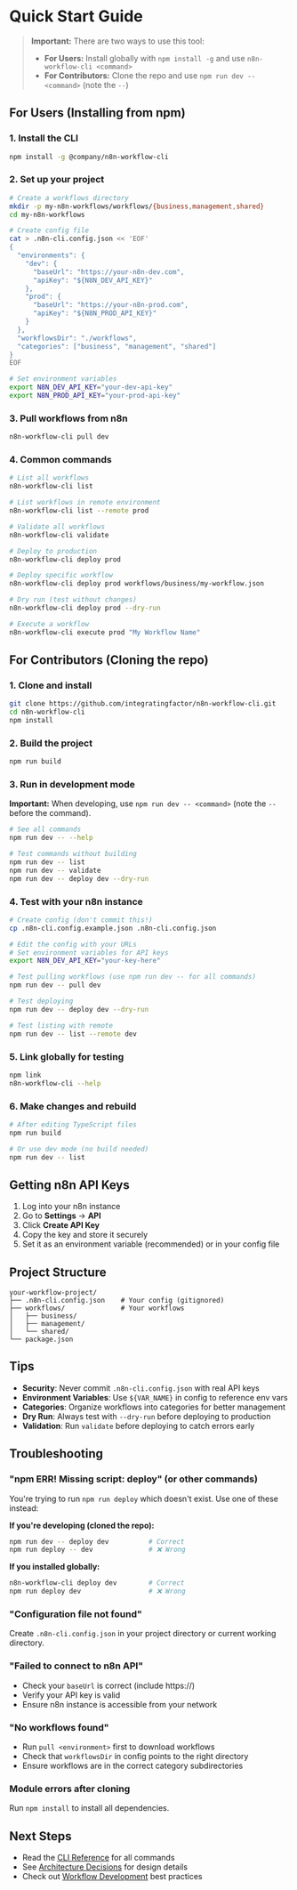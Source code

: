 # Quick Start Guide

> **Important:** There are two ways to use this tool:
> - **For Users:** Install globally with `npm install -g` and use `n8n-workflow-cli <command>`
> - **For Contributors:** Clone the repo and use `npm run dev -- <command>` (note the `--`)

## For Users (Installing from npm)

### 1. Install the CLI
```bash
npm install -g @company/n8n-workflow-cli
```

### 2. Set up your project
```bash
# Create a workflows directory
mkdir -p my-n8n-workflows/workflows/{business,management,shared}
cd my-n8n-workflows

# Create config file
cat > .n8n-cli.config.json << 'EOF'
{
  "environments": {
    "dev": {
      "baseUrl": "https://your-n8n-dev.com",
      "apiKey": "${N8N_DEV_API_KEY}"
    },
    "prod": {
      "baseUrl": "https://your-n8n-prod.com",
      "apiKey": "${N8N_PROD_API_KEY}"
    }
  },
  "workflowsDir": "./workflows",
  "categories": ["business", "management", "shared"]
}
EOF

# Set environment variables
export N8N_DEV_API_KEY="your-dev-api-key"
export N8N_PROD_API_KEY="your-prod-api-key"
```

### 3. Pull workflows from n8n
```bash
n8n-workflow-cli pull dev
```

### 4. Common commands
```bash
# List all workflows
n8n-workflow-cli list

# List workflows in remote environment
n8n-workflow-cli list --remote prod

# Validate all workflows
n8n-workflow-cli validate

# Deploy to production
n8n-workflow-cli deploy prod

# Deploy specific workflow
n8n-workflow-cli deploy prod workflows/business/my-workflow.json

# Dry run (test without changes)
n8n-workflow-cli deploy prod --dry-run

# Execute a workflow
n8n-workflow-cli execute prod "My Workflow Name"
```

## For Contributors (Cloning the repo)

### 1. Clone and install
```bash
git clone https://github.com/integratingfactor/n8n-workflow-cli.git
cd n8n-workflow-cli
npm install
```

### 2. Build the project
```bash
npm run build
```

### 3. Run in development mode

**Important:** When developing, use `npm run dev -- <command>` (note the `--` before the command).

```bash
# See all commands
npm run dev -- --help

# Test commands without building
npm run dev -- list
npm run dev -- validate
npm run dev -- deploy dev --dry-run
```

### 4. Test with your n8n instance
```bash
# Create config (don't commit this!)
cp .n8n-cli.config.example.json .n8n-cli.config.json

# Edit the config with your URLs
# Set environment variables for API keys
export N8N_DEV_API_KEY="your-key-here"

# Test pulling workflows (use npm run dev -- for all commands)
npm run dev -- pull dev

# Test deploying
npm run dev -- deploy dev --dry-run

# Test listing with remote
npm run dev -- list --remote dev
```

### 5. Link globally for testing
```bash
npm link
n8n-workflow-cli --help
```

### 6. Make changes and rebuild
```bash
# After editing TypeScript files
npm run build

# Or use dev mode (no build needed)
npm run dev -- list
```

## Getting n8n API Keys

1. Log into your n8n instance
2. Go to **Settings** → **API**
3. Click **Create API Key**
4. Copy the key and store it securely
5. Set it as an environment variable (recommended) or in your config file

## Project Structure

```
your-workflow-project/
├── .n8n-cli.config.json    # Your config (gitignored)
├── workflows/              # Your workflows
│   ├── business/
│   ├── management/
│   └── shared/
└── package.json
```

## Tips

- **Security**: Never commit `.n8n-cli.config.json` with real API keys
- **Environment Variables**: Use `${VAR_NAME}` in config to reference env vars
- **Categories**: Organize workflows into categories for better management
- **Dry Run**: Always test with `--dry-run` before deploying to production
- **Validation**: Run `validate` before deploying to catch errors early

## Troubleshooting

### "npm ERR! Missing script: deploy" (or other commands)
You're trying to run `npm run deploy` which doesn't exist. Use one of these instead:

**If you're developing (cloned the repo):**
```bash
npm run dev -- deploy dev          # Correct
npm run deploy -- dev              # ❌ Wrong
```

**If you installed globally:**
```bash
n8n-workflow-cli deploy dev        # Correct
npm run deploy dev                 # ❌ Wrong
```

### "Configuration file not found"
Create `.n8n-cli.config.json` in your project directory or current working directory.

### "Failed to connect to n8n API"
- Check your `baseUrl` is correct (include https://)
- Verify your API key is valid
- Ensure n8n instance is accessible from your network

### "No workflows found"
- Run `pull <environment>` first to download workflows
- Check that `workflowsDir` in config points to the right directory
- Ensure workflows are in the correct category subdirectories

### Module errors after cloning
Run `npm install` to install all dependencies.

## Next Steps

- Read the [CLI Reference](docs/cli-reference.md) for all commands
- See [Architecture Decisions](docs/architecture-decisions.md) for design details
- Check out [Workflow Development](docs/workflow-development.md) best practices
